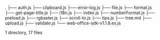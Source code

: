 .
├── auth.js
├── clipboard.js
├── error-log.js
├── file.js
├── format.js
├── get-page-title.js
├── i18n.js
├── index.js
├── numberFormat.js
├── preload.js
├── rgbaster.js
├── scroll-to.js
├── tips.js
├── tree.md
├── upload.js
├── validate.js
└── web-office-sdk-v1.1.8.es.js

1 directory, 17 files
